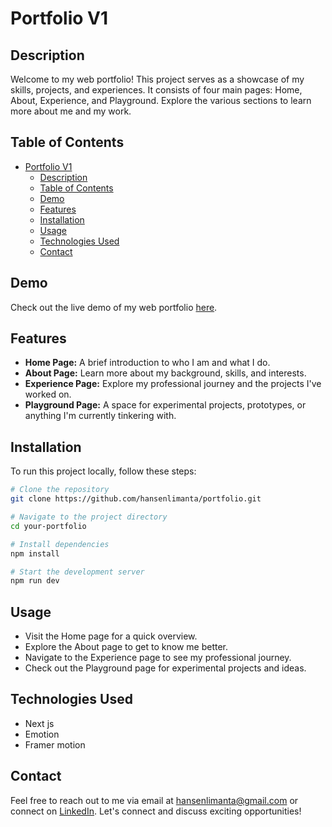 # Portfolio V1

## Description
Welcome to my web portfolio! This project serves as a showcase of my skills, projects, and experiences. It consists of four main pages: Home, About, Experience, and Playground. Explore the various sections to learn more about me and my work.

## Table of Contents
- [Portfolio V1](#portfolio-v1)
  - [Description](#description)
  - [Table of Contents](#table-of-contents)
  - [Demo](#demo)
  - [Features](#features)
  - [Installation](#installation)
  - [Usage](#usage)
  - [Technologies Used](#technologies-used)
  - [Contact](#contact)

## Demo
Check out the live demo of my web portfolio [here](https://www.hansenlimanta.com/).

## Features
- **Home Page:** A brief introduction to who I am and what I do.
- **About Page:** Learn more about my background, skills, and interests.
- **Experience Page:** Explore my professional journey and the projects I've worked on.
- **Playground Page:** A space for experimental projects, prototypes, or anything I'm currently tinkering with.

## Installation
To run this project locally, follow these steps:

```bash
# Clone the repository
git clone https://github.com/hansenlimanta/portfolio.git

# Navigate to the project directory
cd your-portfolio

# Install dependencies
npm install

# Start the development server
npm run dev
```

## Usage
- Visit the Home page for a quick overview.
- Explore the About page to get to know me better.
- Navigate to the Experience page to see my professional journey.
- Check out the Playground page for experimental projects and ideas.

## Technologies Used
- Next js
- Emotion
- Framer motion

## Contact
Feel free to reach out to me via email at [hansenlimanta@gmail.com](mailto:hansenlimanta@gmail.com) or connect on [LinkedIn](https://www.linkedin.com/in/hansenlimanta/). Let's connect and discuss exciting opportunities!

